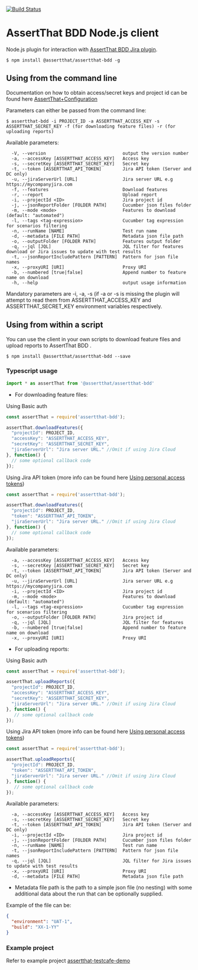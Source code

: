 [![Build Status](https://travis-ci.org/assertthat/assertthat-bdd-maven-plugin.svg?branch=master)](https://travis-ci.org/assertthat/assertthat-bdd-node)

# AssertThat BDD Node.js client

Node.js plugin for interaction with [AssertThat BDD Jira plugin](https://marketplace.atlassian.com/apps/1219033/assertthat-bdd-test-management-in-jira?hosting=cloud&tab=overview).

```
$ npm install @assertthat/assertthat-bdd -g
```

## Using from the command line

Documentation on how to obtain access/secret keys and project id can be found here [AssertThat+Configuration](https://assertthat.atlassian.net/wiki/spaces/ABTM/pages/725385217/AssertThat+Configuration)

Parameters can either be passed from the command line:

```
$ assertthat-bdd -i PROJECT_ID -a ASSERTTHAT_ACCESS_KEY -s ASSERTTHAT_SECRET_KEY -f (for downloading feature files) -r (for uploading reports)
```

Available parameters:
```
  -V, --version                             output the version number
  -a, --accessKey [ASSERTTHAT_ACCESS_KEY]   Access key
  -s, --secretKey [ASSERTTHAT_SECRET_KEY]   Secret key
  -t, --token [ASSERTTHAT_API_TOKEN]        Jira API token (Server and DC only)
  -u, --jiraServerUrl [URL]                 Jira server URL e.g https://mycompanyjira.com
  -f, --features                            Download features
  -r, --report                              Upload report
  -i, --projectId <ID>                      Jira project id
  -j, --jsonReportFolder [FOLDER PATH]      Cucumber json files folder
  -m, --mode <mode>                         Features to download (default: "automated")
  -l, --tags <tag-expression>               Cucumber tag expression for scenarios filtering
  -n, --runName [NAME]                      Test run name
  -d, --metadata [FILE PATH]                Metadata json file path
  -o, --outputFolder [FOLDER PATH]          Features output folder
  -q, --jql [JQL]                           JQL filter for features download or Jira issues to update with test results
  -t, --jsonReportIncludePattern [PATTERN]  Pattern for json file names
  -x, --proxyURI [URI]                      Proxy URI
  -b, --numbered [true|false]               Append number to feature name on download
  -h, --help                                output usage information

```

Mandatory parameters are -i, -a, -s (if -a or -s is missing the plugin will attempt to read them from ASSERTTHAT_ACCESS_KEY and ASSERTTHAT_SECRET_KEY environment variables respectively.

## Using from within a script

You can use the client in your own scripts to download feature files and upload reports to AssertThat BDD .

```
$ npm install @assertthat/assertthat-bdd --save
```
### Typescript usage
```ts
import * as assertThat from '@assertthat/assertthat-bdd'
```

* For downloading feature files:

Using Basic auth

```js
const assertThat = require('assertthat-bdd');

assertThat.downloadFeatures({
  "projectId": PROJECT_ID,
  "accessKey": "ASSERTTHAT_ACCESS_KEY",
  "secretKey": "ASSERTTHAT_SECRET_KEY",
  "jiraServerUrl": "Jira server URL." //Omit if using Jira Cloud
}, function() {
  // some optional callback code
});
```

Using Jira API token (more info can be found here [Using personal access tokens](https://confluence.atlassian.com/enterprise/using-personal-access-tokens-1026032365.html))

```js
const assertThat = require('assertthat-bdd');

assertThat.downloadFeatures({
  "projectId": PROJECT_ID,
  "token": "ASSERTTHAT_API_TOKEN",
  "jiraServerUrl": "Jira server URL." //Omit if using Jira Cloud
}, function() {
  // some optional callback code
});
```

Available parameters:

```
  -a, --accessKey [ASSERTTHAT_ACCESS_KEY]   Access key
  -s, --secretKey [ASSERTTHAT_SECRET_KEY]   Secret key
  -t, --token [ASSERTTHAT_API_TOKEN]        Jira API token (Server and DC only)
  -u, --jiraServerUrl [URL]                 Jira server URL e.g https://mycompanyjira.com
  -i, --projectId <ID>                      Jira project id
  -m, --mode <mode>                         Features to download (default: "automated")
  -l, --tags <tag-expression>               Cucumber tag expression for scenarios filtering
  -o, --outputFolder [FOLDER PATH]          Jira project id
  -q, --jql [JQL]                           JQL filter for features
  -b, --numbered [true|false]               Append number to feature name on download
  -x, --proxyURI [URI]                      Proxy URI
```

* For uploading reports:

Using Basic auth

```js
const assertThat = require('assertthat-bdd');

assertThat.uploadReports({
  "projectId": PROJECT_ID,
  "accessKey": "ASSERTTHAT_ACCESS_KEY",
  "secretKey": "ASSERTTHAT_SECRET_KEY",
  "jiraServerUrl": "Jira server URL." //Omit if using Jira Cloud
}, function() {
   // some optional callback code
});
```

Using Jira API token (more info can be found here [Using personal access tokens](https://confluence.atlassian.com/enterprise/using-personal-access-tokens-1026032365.html))

```js
const assertThat = require('assertthat-bdd');

assertThat.uploadReports({
  "projectId": PROJECT_ID,
  "token": "ASSERTTHAT_API_TOKEN",
  "jiraServerUrl": "Jira server URL." //Omit if using Jira Cloud
}, function() {
   // some optional callback code
});
```

Available parameters:

```
  -a, --accessKey [ASSERTTHAT_ACCESS_KEY]   Access key
  -s, --secretKey [ASSERTTHAT_SECRET_KEY]   Secret key
  -t, --token [ASSERTTHAT_API_TOKEN]        Jira API token (Server and DC only)
  -i, --projectId <ID>                      Jira project id
  -j, --jsonReportFolder [FOLDER PATH]      Cucumber json files folder
  -n, --runName [NAME]                      Test run name
  -t, --jsonReportIncludePattern [PATTERN]  Pattern for json file names
  -q, --jql [JQL]                           JQL filter for Jira issues to update with test results
  -x, --proxyURI [URI]                      Proxy URI
  -d, --metadata [FILE PATH]                Metadata json file path
```

* Metadata file path is the path to a  simple json file (no nesting) with some additional data about the run that can be optionally supplied. 

Example of the file can be: 

```json
{
  "environment": "UAT-1",
  "build": "XX-1-YY"
}
```

### Example project 

Refer to example project [assertthat-testcafe-demo](https://github.com/assertthat/assertthat-testcafe-demo)
